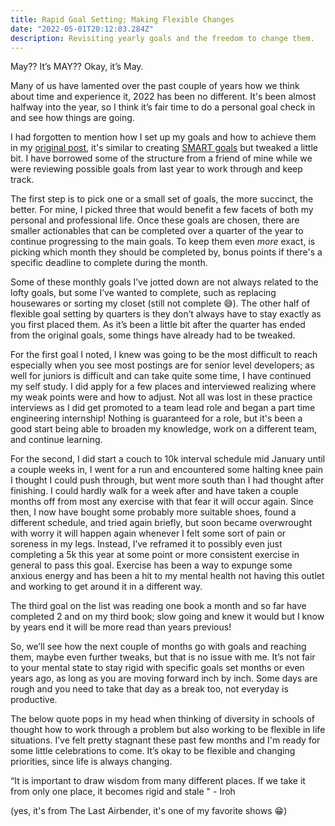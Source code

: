 ```yaml
---
title: Rapid Goal Setting; Making Flexible Changes
date: "2022-05-01T20:12:03.284Z"
description: Revisiting yearly goals and the freedom to change them.
---
```


May?? It’s MAY?? Okay, it’s May. 

Many of us have lamented over the past couple of years how we think about time and experience it, 2022 has been no different. It's been almost halfway into the year, so I think it’s fair time to do a personal goal check in and see how things are going. 

I had forgotten to mention how I set up my goals and how to achieve them in my [original post](https://dev.to/haleyelder/2022-new-year-goals-l7p), it's similar to creating [SMART goals](https://www.atlassian.com/blog/productivity/how-to-write-smart-goals) but tweaked a little bit. I have borrowed some of the structure from a friend of mine while we were reviewing possible goals from last year to work through and keep track. 

The first step is to pick one or a small set of goals, the more succinct, the better. For mine, I picked three that would benefit a few facets of both my personal and professional life. Once these goals are chosen, there are smaller actionables that can be completed over a quarter of the year to continue progressing to the main goals. To keep them even _more_ exact, is picking which month they should be completed by, bonus points if there's a specific deadline to complete during the month. 

Some of these monthly goals I’ve jotted down are not always related to the lofty goals, but some I’ve wanted to complete, such as replacing housewares or sorting my closet (still not complete 😅). The other half of flexible goal setting by quarters is they don’t always have to stay exactly as you first placed them. As it’s been a little bit after the quarter has ended from the original goals, some things have already had to be tweaked.

For the first goal I noted, I knew was going to be the most difficult to reach especially when you see most postings are for senior level developers; as well for juniors is difficult and can take quite some time, I have continued my self study. I did apply for a few places and interviewed realizing where my weak points were and how to adjust. Not all was lost in these practice interviews as I did get promoted to a team lead role and began a part time engineering internship! Nothing is guaranteed for a role, but it's been a good start being able to broaden my knowledge, work on a different team, and continue learning.

For the second, I did start a couch to 10k interval schedule mid January until a couple weeks in, I went for a run and encountered some halting knee pain I thought I could push through, but went more south than I had thought after finishing. I could hardly walk for a week after and have taken a couple months off from most any exercise with that fear it will occur again. Since then, I now have bought some probably more suitable shoes, found a different schedule, and tried again briefly, but soon became overwrought with worry it will happen again whenever I felt some sort of pain or soreness in my legs. Instead, I’ve reframed it to possibly even just completing a 5k this year at some point or more consistent exercise in general to pass this goal. Exercise has been a way to expunge some anxious energy and has been a hit to my mental health not having this outlet and working to get around it in a different way.

The third goal on the list was reading one book a month and so far have completed 2 and on my third book; slow going and knew it would but I know by years end it will be more read than years previous! 

So, we’ll see how the next couple of months go with goals and reaching them, maybe even further tweaks, but that is no issue with me. It’s not fair to your mental state to stay rigid with specific goals set months or even years ago, as long as you are moving forward inch by inch. Some days are rough and you need to take that day as a break too, not everyday is productive. 

The below quote pops in my head when thinking of diversity in schools of thought how to work through a problem but also working to be flexible in life situations. I’ve felt pretty stagnant these past few months and I'm ready for some little celebrations to come. It’s okay to be flexible and changing priorities, since life is always changing.

“It is important to draw wisdom from many different places. If we take it from only one place, it becomes rigid and stale " - Iroh

(yes, it's from The Last Airbender, it's one of my favorite shows 😁)